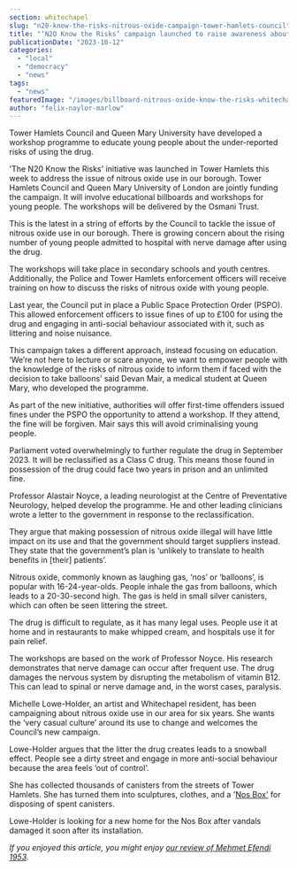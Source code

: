 ```yaml
---
section: whitechapel
slug: "n20-know-the-risks-nitrous-oxide-campaign-tower-hamlets-council"
title: "‘N2O Know the Risks’ campaign launched to raise awareness about the health risks of Nitrous Oxide"
publicationDate: "2023-10-12"
categories: 
  - "local"
  - "democracy"
  - "news"
tags: 
  - "news"
featuredImage: "/images/billboard-nitrous-oxide-know-the-risks-whitechapel-tower-hamelts-council-1.jpeg"
author: "felix-naylor-marlow"
---
```


Tower Hamlets Council and Queen Mary University have developed a workshop programme to educate young people about the under-reported risks of using the drug.

'The N20 Know the Risks' initiative was launched in Tower Hamlets this week to address the issue of nitrous oxide use in our borough. Tower Hamlets Council and Queen Mary University of London are jointly funding the campaign. It will involve educational billboards and workshops for young people. The workshops will be delivered by the Osmani Trust.

This is the latest in a string of efforts by the Council to tackle the issue of nitrous oxide use in our borough. There is growing concern about the rising number of young people admitted to hospital with nerve damage after using the drug.

The workshops will take place in secondary schools and youth centres. Additionally, the Police and Tower Hamlets enforcement officers will receive training on how to discuss the risks of nitrous oxide with young people.

Last year, the Council put in place a Public Space Protection Order (PSPO). This allowed enforcement officers to issue fines of up to £100 for using the drug and engaging in anti-social behaviour associated with it, such as littering and noise nuisance. 

This campaign takes a different approach, instead focusing on education. ‘We’re not here to lecture or scare anyone, we want to empower people with the knowledge of the risks of nitrous oxide to inform them if faced with the decision to take balloons’ said Devan Mair, a medical student at Queen Mary, who developed the programme.

As part of the new initiative, authorities will offer first-time offenders issued fines under the PSPO the opportunity to attend a workshop. If they attend, the fine will be forgiven. Mair says this will avoid criminalising young people. 

Parliament voted overwhelmingly to further regulate the drug in September 2023. It will be reclassified as a Class C drug. This means those found in possession of the drug could face two years in prison and an unlimited fine. 

Professor Alastair Noyce, a leading neurologist at the Centre of Preventative Neurology, helped develop the programme. He and other leading clinicians wrote a letter to the government in response to the reclassification.

They argue that making possession of nitrous oxide illegal will have little impact on its use and that the government should target suppliers instead. They state that the government’s plan is ‘unlikely to translate to health benefits in \[their\] patients’.

Nitrous oxide, commonly known as laughing gas, ‘nos’ or ‘balloons’, is popular with 16-24-year-olds. People inhale the gas from balloons, which leads to a 20-30-second high. The gas is held in small silver canisters, which can often be seen littering the street.

The drug is difficult to regulate, as it has many legal uses. People use it at home and in restaurants to make whipped cream, and hospitals use it for pain relief.

The workshops are based on the work of Professor Noyce. His research demonstrates that nerve damage can occur after frequent use. The drug damages the nervous system by disrupting the metabolism of vitamin B12. This can lead to spinal or nerve damage and, in the worst cases, paralysis. 

Michelle Lowe-Holder, an artist and Whitechapel resident, has been campaigning about nitrous oxide use in our area for six years. She wants the ‘very casual culture’ around its use to change and welcomes the Council’s new campaign.

Lowe-Holder argues that the litter the drug creates leads to a snowball effect. People see a dirty street and engage in more anti-social behaviour because the area feels ‘out of control’. 

She has collected thousands of canisters from the streets of Tower Hamlets. She has turned them into sculptures, clothes, and a '[Nos Box'](https://www.tossyournos.com) for disposing of spent canisters.

Lowe-Holder is looking for a new home for the Nos Box after vandals damaged it soon after its installation.

_If you enjoyed this article, you might enjoy [our review of Mehmet Efendi 1953](https://whitechapellondon.co.uk/mehmet-efendi-1953-turkish-tea-cake-baklava-shop-aldgate/)_.
